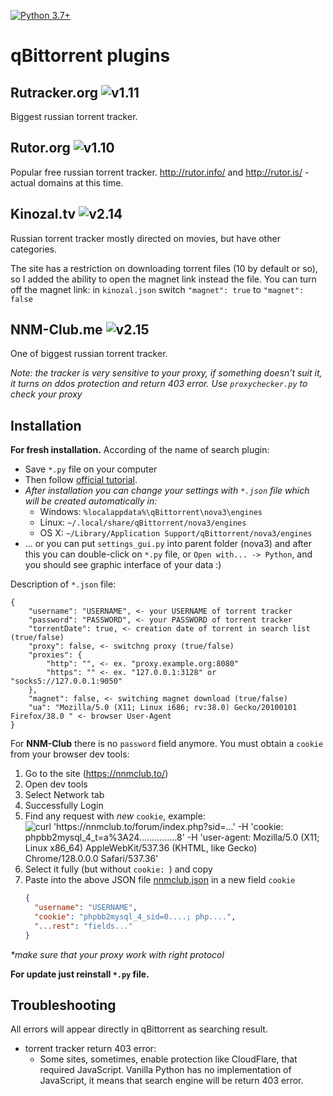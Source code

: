 [![Python 3.7+](https://img.shields.io/badge/python-%3E%3D%20v3.7-blue)](https://www.python.org/downloads/release/python-370/)
# qBittorrent plugins

## Rutracker.org ![v1.11](https://img.shields.io/badge/v1.11-blue)
Biggest russian torrent tracker.

## Rutor.org ![v1.10](https://img.shields.io/badge/v1.10-blue)
Popular free russian torrent tracker. http://rutor.info/ and http://rutor.is/ - actual domains at this time.

## Kinozal.tv ![v2.14](https://img.shields.io/badge/v2.14-blue)
Russian torrent tracker mostly directed on movies, but have other categories.

The site has a restriction on downloading torrent files (10 by default or so), so I added the ability to open the magnet link instead the file.
You can turn off the magnet link: in `kinozal.json` switch `"magnet": true` to `"magnet": false`

## NNM-Club.me ![v2.15](https://img.shields.io/badge/v2.15-blue)
One of biggest russian torrent tracker.

_Note: the tracker is very sensitive to your proxy, if something doesn’t suit it, it turns on ddos protection and return 403 error. Use `proxychecker.py` to check your proxy_

## Installation
**For fresh installation.**
According of the name of search plugin:
* Save `*.py` file on your computer
* Then follow [official tutorial](https://github.com/qbittorrent/search-plugins/wiki/Install-search-plugins).
* _After installation you can change your settings with `*.json` file which will be created automatically in:_
  * Windows: `%localappdata%\qBittorrent\nova3\engines`
  * Linux: `~/.local/share/qBittorrent/nova3/engines`
  * OS X: `~/Library/Application Support/qBittorrent/nova3/engines`
* ... or you can put `settings_gui.py` into parent folder (nova3) and after this you can double-click on `*.py` file, or `Open with... -> Python`, and you should see graphic interface of your data :)

Description of `*.json` file:
```
{
    "username": "USERNAME", <- your USERNAME of torrent tracker
    "password": "PASSWORD", <- your PASSWORD of torrent tracker
    "torrentDate": true, <- creation date of torrent in search list (true/false)
    "proxy": false, <- switchng proxy (true/false)
    "proxies": {
        "http": "", <- ex. "proxy.example.org:8080"
        "https": "" <- ex. "127.0.0.1:3128" or "socks5://127.0.0.1:9050"
    },
    "magnet": false, <- switching magnet download (true/false)
    "ua": "Mozilla/5.0 (X11; Linux i686; rv:38.0) Gecko/20100101 Firefox/38.0 " <- browser User-Agent
}
```

For **NNM-Club** there is no `password` field anymore. You must obtain a `cookie` from your browser dev tools:
1. Go to the site (https://nnmclub.to/)
2. Open dev tools
3. Select Network tab
4. Successfully Login
5. Find any request with *new* `cookie`, example:
   ![curl 'https://nnmclub.to/forum/index.php?sid=...' \
   -H 'cookie: phpbb2mysql_4_t=a%3A24...............8' \
   -H 'user-agent: Mozilla/5.0 (X11; Linux x86_64) AppleWebKit/537.36 (KHTML, like Gecko) Chrome/128.0.0.0 Safari/537.36'](https://i.imgur.com/U8j1pvi.png)
6. Select it fully (but without `cookie: `) and copy
7. Paste into the above JSON file [nnmclub.json](/home/username/.local/share/qBittorrent/nova3/engines/nnmclub.json) in
   a new field `cookie`
   ```JSON
   {
     "username": "USERNAME",
     "cookie": "phpbb2mysql_4_sid=0....; php....",
     "...rest": "fields..."
   }
   ```
_*make sure that your proxy work with right protocol_

**For update just reinstall `*.py` file.**

## Troubleshooting
All errors will appear directly in qBittorrent as searching result.
* torrent tracker return 403 error:
  - Some sites, sometimes, enable protection like CloudFlare, that required JavaScript. Vanilla Python has no implementation of JavaScript, it means that search engine will be return 403 error.
